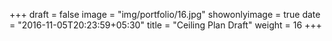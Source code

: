 +++
draft = false
image = "img/portfolio/16.jpg"
showonlyimage = true
date = "2016-11-05T20:23:59+05:30"
title = "Ceiling Plan Draft"
weight = 16
+++
